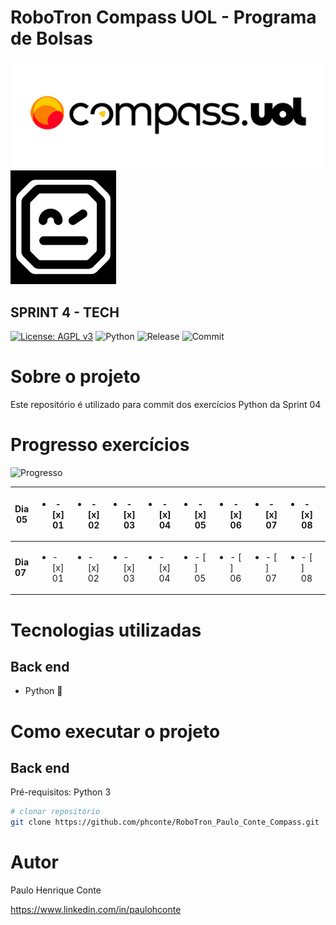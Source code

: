 # RoboTron Compass UOL - Programa de Bolsas
![Compasso](https://github.com/phconte/RoboTron_Paulo_Conte_Compass/blob/main/Imagens/compasso.png)
![Robotron](https://github.com/phconte/RoboTron_Paulo_Conte_Compass/blob/main/Imagens/robotron.png)

## SPRINT 4 - TECH
[![License: AGPL v3](https://img.shields.io/badge/License-AGPL_v3-blue.svg)](https://github.com/phconte/RoboTron_Paulo_Conte_Compass/blob/main/LICENCE) 
![Python](https://img.shields.io/pypi/pyversions/p)
![Release](https://img.shields.io/github/v/release/phconte/RoboTron_Paulo_Conte_Compass?include_prereleases)
![Commit](https://img.shields.io/github/last-commit/phconte/RoboTron_Paulo_Conte_Compass)



# Sobre o projeto
Este repositório é utilizado para commit dos exercícios Python da Sprint 04

# Progresso exercícios

![Progresso](https://progress-bar.dev/59/?title=Progresso)

| **Dia 05** 	| <ul><li>- [x] 01</li> 	| <ul><li>- [x] 02</li> 	| <ul><li>- [x] 03</li> 	| <ul><li>- [x] 04</li> 	| <ul><li>- [x] 05</li> 	| <ul><li>- [x] 06</li> 	| <ul><li>- [x] 07</li> 	| <ul><li>- [x] 08</li> 	| <ul><li>- [x] 09</li> 	| <ul><li>- [x] 10</li> 	| <ul><li>- [x] 11</li> 	| <ul><li>- [x] 12</li> 	|  	|  	|  	|
|---	|---	|---	|---	|---	|---	|---	|---	|---	|---	|---	|---	|---	|---	|---	|---	|
| **Dia 07** 	| <ul><li>- [x] 01</li> 	| <ul><li>- [x] 02</li> 	| <ul><li>- [x] 03</li> 	| <ul><li>- [x] 04</li> 	| <ul><li>- [ ] 05</li> 	| <ul><li>- [ ] 06</li> 	| <ul><li>- [ ] 07</li> 	| <ul><li>- [ ] 08</li> 	| <ul><li>- [ ] 09</li> 	| <ul><li>- [ ] 10</li> 	| <ul><li>- [ ] 11</li> 	| <ul><li>- [ ] 12</li> 	| <ul><li>- [ ] 13</li> 	| <ul><li>- [ ] 14</li> 	| <ul><li>- [ ] 15</li> 	|
  
# Tecnologias utilizadas
## Back end
- Python 🐍

# Como executar o projeto
## Back end
Pré-requisitos: Python 3

```bash
# clonar repositório
git clone https://github.com/phconte/RoboTron_Paulo_Conte_Compass.git

```

# Autor

Paulo Henrique Conte

https://www.linkedin.com/in/paulohconte